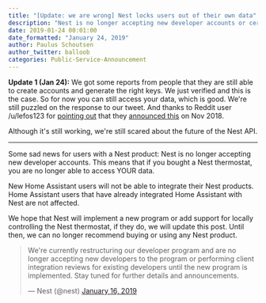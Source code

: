 ```yaml
---
title: "[Update: we are wrong] Nest locks users out of their own data"
description: "Nest is no longer accepting new developer accounts or certifications, blocking you from accessing your data."
date: 2019-01-24 00:01:00
date_formatted: "January 24, 2019"
author: Paulus Schoutsen
author_twitter: balloob
categories: Public-Service-Announcement
---
```


**Update 1 (Jan 24):** We got some reports from people that they are still able to create accounts and generate the right keys. We just verified and this is the case. So for now you can still access your data, which is good. We're still puzzled on the response to our tweet. And thanks to Reddit user /u/lefos123 for [pointing out](https://www.reddit.com/r/homeassistant/comments/ajgiz2/nest_locks_users_out_of_their_own_data/eevh8on/) that they [announced this](https://nestdevelopers.io/t/client-reviews-currently-suspended/1548) on Nov 2018.

Although it's still working, we're still scared about the future of the Nest API.

---

Some sad news for users with a Nest product: Nest is no longer accepting new developer accounts. This means that if you bought a Nest thermostat, you are no longer able to access YOUR data.

New Home Assistant users will not be able to integrate their Nest products. Home Assistant users that have already integrated Home Assistant with Nest are not affected.

We hope that Nest will implement a new program or add support for locally controlling the Nest thermostat, if they do, we will update this post. Until then, we can no longer recommend buying or using any Nest product.

<blockquote class="twitter-tweet"><p lang="en" dir="ltr">We&#39;re currently restructuring our developer program and are no longer accepting new developers to the program or performing client integration reviews for existing developers until the new program is implemented. Stay tuned for further details and announcements.</p>&mdash; Nest (@nest) <a href="https://twitter.com/nest/status/1085385542538276866?ref_src=twsrc%5Etfw">January 16, 2019</a></blockquote>
